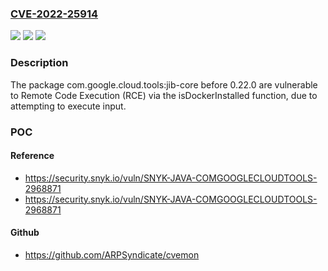 ### [CVE-2022-25914](https://cve.mitre.org/cgi-bin/cvename.cgi?name=CVE-2022-25914)
![](https://img.shields.io/static/v1?label=Product&message=com.google.cloud.tools%3Ajib-core&color=blue)
![](https://img.shields.io/static/v1?label=Version&message=%3C%200.22.0%20&color=brighgreen)
![](https://img.shields.io/static/v1?label=Vulnerability&message=Remote%20Code%20Execution%20(RCE)&color=brighgreen)

### Description

The package com.google.cloud.tools:jib-core before 0.22.0 are vulnerable to Remote Code Execution (RCE) via the isDockerInstalled function, due to attempting to execute input.

### POC

#### Reference
- https://security.snyk.io/vuln/SNYK-JAVA-COMGOOGLECLOUDTOOLS-2968871
- https://security.snyk.io/vuln/SNYK-JAVA-COMGOOGLECLOUDTOOLS-2968871

#### Github
- https://github.com/ARPSyndicate/cvemon


